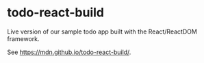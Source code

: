 # todo-react-build
Live version of our sample todo app built with the React/ReactDOM framework.

See https://mdn.github.io/todo-react-build/.
